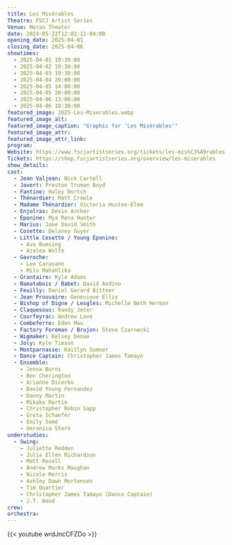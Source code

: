 ```yaml
---
title: Les Misérables
Theatre: FSCJ Artist Series
Venue: Moran Theater
date: 2024-05-22T12:01:11-04:00
opening_date: 2025-04-01
closing_date: 2025-04-06
showtimes:
  - 2025-04-01 19:30:00
  - 2025-04-02 19:30:00
  - 2025-04-03 19:30:00
  - 2025-04-04 20:00:00
  - 2025-04-05 14:00:00
  - 2025-04-05 20:00:00
  - 2025-04-06 13:00:00
  - 2025-04-06 18:30:00
featured_image: 2025-Les-Miserables.webp
featured_image_alt: 
featured_image_caption: "Graphic for 'Les Misérables'"
featured_image_attr: 
featured_image_attr_link: 
program:
Website: https://www.fscjartistseries.org/tickets/les-mis%C3%A9rables
Tickets: https://shop.fscjartistseries.org/overview/les-miserables
show_details: 
cast:
  - Jean Valjean: Nick Cartell
  - Javert: Preston Truman Boyd
  - Fantine: Haley Dortch
  - Thénardier: Matt Crowle
  - Madame Thénardier: Victoria Huston-Elem
  - Enjolras: Devin Archer
  - Éponine: Mya Rena Hunter
  - Marius: Jake David Smith
  - Cosette: Delaney Guyer
  - Little Cosette / Young Éponine:
    - Ava Buesing
    - Azalea Wolfe
  - Gavroche:
    - Leo Caravano
    - Milo Mahahlika
  - Grantaire: Kyle Adams
  - Bamatabois / Babet: David Andino
  - Feuilly: Daniel Gerard Bittner
  - Jean Prouvaire: Genevieve Ellis
  - Bishop of Digne / Lesgles: Michelle Beth Herman
  - Claquesous: Randy Jeter
  - Courfeyrac: Andrew Love
  - Combeferre: Eden Mau
  - Factory Foreman / Brujon: Steve Czarnecki
  - Wigmaker: Kelsey Denae
  - Joly: Kyle Timson
  - Montparnasse: Kaitlyn Sumner
  - Dance Captain: Christopher James Tamayo
  - Ensemble:
    - Jenna Burns
    - Ben Cherington
    - Arianne Dicerbo
    - David Young Fernandez
    - Danny Martin
    - Mikako Martin
    - Christopher Robin Sapp
    - Greta Schaefer
    - Emily Somé
    - Veronica Stern
understudies:
  - Swing:
    - Juliette Redden
    - Julia Ellen Richardson
    - Matt Rosell
    - Andrew Marks Maughan
    - Nicole Morris
    - Ashley Dawn Mortensen
    - Tim Quartier
    - Christopher James Tamayo (Dance Captain)
    - J.T. Wood
crew:
orchestra:
---
```

{{< youtube wrdJncCFZDo >}}
